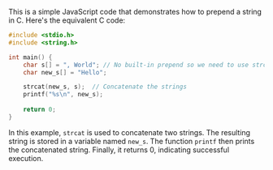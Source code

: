 This is a simple JavaScript code that demonstrates how to prepend a string in C. Here's the equivalent C code:

```c
#include <stdio.h>
#include <string.h>

int main() {
    char s[] = ", World"; // No built-in prepend so we need to use strcpy and strcat
    char new_s[] = "Hello";

    strcat(new_s, s);  // Concatenate the strings
    printf("%s\n", new_s);
    
    return 0;
}
```

In this example, `strcat` is used to concatenate two strings. The resulting string is stored in a variable named `new_s`. The function `printf` then prints the concatenated string. Finally, it returns 0, indicating successful execution.
